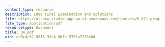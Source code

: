 ```yaml
---
content_type: resource
description: 1999 Final Examination and Solutions
file: https://ol-ocw-studio-app-qa.s3.amazonaws.com/courses/6-821-programming-languages-fall-2002/ed3c4c32091833c40bfb5701a7228b0d_34.pdf
file_type: application/pdf
resourcetype: Document
title: 34.pdf
uid: ed3c4c32-0918-33c4-0bfb-5701a7228b0d
---
```


